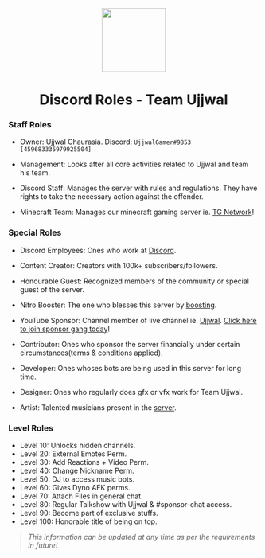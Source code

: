 <div align="center">
    <img src="https://i.imgur.com/p9kh4Pc.png" width="128px" style="max-width:100%;">
    <h1>Discord Roles - Team Ujjwal</h1>
</div>

<h3>Staff Roles</h3>

- Owner: Ujjwal Chaurasia. 
Discord: `UjjwalGamer#9853 [459683335979925504]`

- Management: Looks after all core activities related to Ujjwal and team his team.

- Discord Staff: Manages the server with rules and regulations. They have rights to take the necessary action against the offender.

- Minecraft Team: Manages our minecraft gaming server ie. [TG Network](https://tgnetwork.in)!

<h3>Special Roles</h3>

- Discord Employees: Ones who work at [Discord](https://discord.com).

- Content Creator: Creators with 100k+ subscribers/followers.

- Honourable Guest: Recognized members of the community or special guest of the server.

- Nitro Booster: The one who blesses this server by [boosting](https://support.discord.com/hc/en-us/articles/360028038352-Server-Boosting-).

- YouTube Sponsor: Channel member of live channel ie. [Ujjwal](https://www.youtube.com/channel/UCl_vAxZpvbO-PFXdDu7EdHw). [Click here to join sponsor gang today](https://www.youtube.com/channel/UCl_vAxZpvbO-PFXdDu7EdHw/join)!

- Contributor: Ones who sponsor the server financially under certain circumstances(terms & conditions applied).

- Developer: Ones whoses bots are being used in this server for long time.

- Designer: Ones who regularly does gfx or vfx work for Team Ujjwal.

- Artist: Talented musicians present in the [server](https://discord.gg/ujjwalgamer).

<h3>Level Roles</h3>

- Level 10: Unlocks hidden channels.
- Level 20: External Emotes Perm.
- Level 30: Add Reactions + Video Perm.
- Level 40: Change Nickname Perm.
- Level 50: DJ to access music bots.
- Level 60: Gives Dyno AFK perms.
- Level 70: Attach Files in general chat.
- Level 80: Regular Talkshow with Ujjwal & #sponsor-chat access.
- Level 90: Become part of exclusive stuffs.
- Level 100: Honorable title of being on top.

> *This information can be updated at any time as per the requirements in future!*